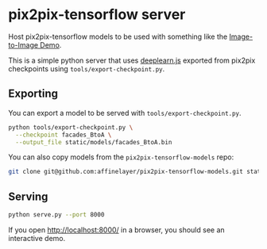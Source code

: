 # pix2pix-tensorflow server

Host pix2pix-tensorflow models to be used with something like the [Image-to-Image Demo](https://affinelayer.com/pixsrv/).

This is a simple python server that uses [deeplearn.js](https://deeplearnjs.org/) exported from pix2pix checkpoints using `tools/export-checkpoint.py`.

## Exporting

You can export a model to be served with `tools/export-checkpoint.py`.

```sh
python tools/export-checkpoint.py \
  --checkpoint facades_BtoA \
  --output_file static/models/facades_BtoA.bin
```

You can also copy models from the `pix2pix-tensorflow-models` repo:

```sh
git clone git@github.com:affinelayer/pix2pix-tensorflow-models.git static/models
```

## Serving

```sh
python serve.py --port 8000
```

If you open [http://localhost:8000/](http://localhost:8000/) in a browser, you should see an interactive demo.
